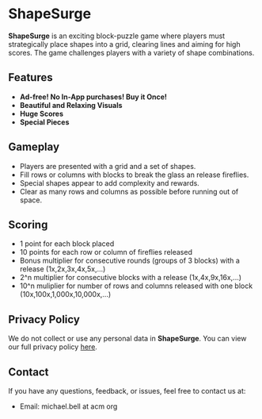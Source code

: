 # ShapeSurge

**ShapeSurge** is an exciting block-puzzle game where players must strategically place shapes into a grid, clearing lines and aiming for high scores. The game challenges players with a variety of shape combinations.

## Features
- **Ad-free! No In-App purchases! Buy it Once!**
- **Beautiful and Relaxing Visuals**
- **Huge Scores**
- **Special Pieces**

## Gameplay
- Players are presented with a grid and a set of shapes.
- Fill rows or columns with blocks to break the glass an release fireflies.
- Special shapes appear to add complexity and rewards.
- Clear as many rows and columns as possible before running out of space.

## Scoring
- 1 point for each block placed
- 10 points for each row or column of fireflies released
- Bonus multiplier for consecutive rounds (groups of 3 blocks) with a release (1x,2x,3x,4x,5x,...)
- 2^n multiplier for consecutive blocks with a release (1x,4x,9x,16x,...)
- 10^n muliplier for number of rows and columns released with one block (10x,100x,1,000x,10,000x,...)

## Privacy Policy
We do not collect or use any personal data in **ShapeSurge**. You can view our full privacy policy [here](link-to-privacy-policy).

## Contact
If you have any questions, feedback, or issues, feel free to contact us at:

- Email: michael.bell at acm org

